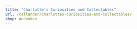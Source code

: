 ```yaml
---
title: "Charlotte's Curiosities and Collectables"
url: /callander/charlottes-curiosities-and-collectables/
shop: Andenken
---
```

